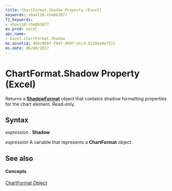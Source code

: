 ```yaml
---
title: ChartFormat.Shadow Property (Excel)
keywords: vbaxl10.chm861077
f1_keywords:
- vbaxl10.chm861077
ms.prod: excel
api_name:
- Excel.ChartFormat.Shadow
ms.assetid: d6bc060f-f9d7-9b07-e1c3-5218aa4e7511
ms.date: 06/08/2017
---
```



# ChartFormat.Shadow Property (Excel)

Returns a  **[ShadowFormat](Excel.ShadowFormat.md)** object that contains shadow formatting properties for the chart element. Read-only.


## Syntax

 _expression_ . **Shadow**

 _expression_ A variable that represents a **ChartFormat** object.


## See also


#### Concepts


[ChartFormat Object](Excel.ChartFormat.md)

